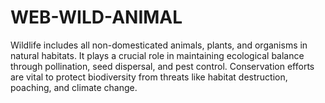 # WEB-WILD-ANIMAL
Wildlife includes all non-domesticated animals, plants, and organisms in natural habitats. It plays a crucial role in maintaining ecological balance through pollination, seed dispersal, and pest control. Conservation efforts are vital to protect biodiversity from threats like habitat destruction, poaching, and climate change.
